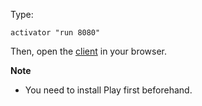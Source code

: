 Type:

```
activator "run 8080"
```

Then, open the [client](http://jsbin.com/soqugi/1/watch?js,console) in your browser.

**Note**

* You need to install Play first beforehand.